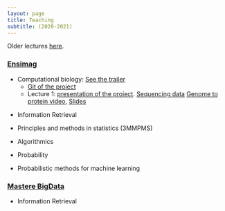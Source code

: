 ```yaml
---
layout: page
title: Teaching
subtitle: (2020-2021)
---
```



Older lectures [here](pastteaching.md).

### [Ensimag](http://ensimag.grenoble-inp.fr/en)

* Computational biology: [See the trailer](teaching/protein-structure-prediction/salmonella_outbreak.mp4)
	* [Git of the project](https://gitlab.ensimag.fr/galiezc/protein-structure-prediction/)
	* Lecture 1: [presentation of the project](teaching/protein-structure-prediction/session1.html).  [Sequencing data](teaching/protein-structure-prediction/sequences.md) [Genome to protein video](teaching/protein-structure-prediction/seqToProt.webm), [Slides](teaching/protein-structure-prediction/ctd1.pdf)


<!--
	* Lecture 2: No slides.
	* Lecture 3: [Slides](teaching/protein-structure-prediction/ctd4.pdf)

-->

* Information Retrieval

<!--

	* [Hands-on git](https://gitlab.ensimag.fr/galiezc/hands-on-ir)
	* Lecture 1 and 2: [Slides](teaching/accesInfo/ctd1-IR.pdf)
	* Lecture 3: [Slides](teaching/accesInfo/ctd3-IR.pdf)
-->

* Principles and methods in statistics (3MMPMS)

* Algorithmics

* Probability

* Probabilistic methods for machine learning

<!--
* Information Retrieval
	* [Lecture 1](teaching/accesInfo/ctd1-IR.pdf)
	* [Lecture 2](teaching/accesInfo/ctd2-IR.pdf)
		* [Hands-on git](https://gitlab.ensimag.fr/galiezc/wikisearchengineproject)
		* [Video topics structure](teaching/accesInfo/Topic_model_scheme.webm)
	* [Lecture 3](teaching/accesInfo/ctd3-IR.pdf)
	* [Lecture 4](teaching/accesInfo/ctd4-IR.pdf)

* Introduction to artificial intelligence [Slides](teaching/ai/slides.pdf)



* Applications of data science and artificial intelligence (4MMASDIA): case study in metagenomics and medicine.
   * [Lecture 1](teaching/asdia/ctd1/slides-ctd1.pdf): Introduction to case studies of the lecture series, curse of dimensionality, regularization. [Assignment](teaching/asdia/ctd1/quote.tar).
   * [Lecture 2](teaching/asdia/ctd2/slides-ctd2.pdf): Lasso regularization, logistic regression. [Assignment](teaching/asdia/ctd2/quote2.zip).
   * [Lecture 3](teaching/asdia/ctd3/slides-ctd3.pdf): [hands-on](teaching/asdia/ctd3/ibd.zip) predicting Inflammatory Bowel Disease from gut microbiome structure and its [data](teaching/asdia/ctd3/ibdStart.zip).
   * [Lecture 4](teaching/asdia/ctd4/slides-ctd4.pdf): Redundant and imbalanced datasets, [Assignment (optional)](teaching/asdia/ctd4/quote4.zip).

-->

<!--* Programming with Python (3MMBPI)
* Machine learning [semester project](https://ensiwiki.ensimag.fr/index.php?title=Projet_de_sp%C3%A9cialit%C3%A9_-_Pr%C3%A9diction_d%27avalanches) (in French, restricted access) for avalanche prediction
* Applications of data science and artificial intelligence (4MMASDIA): case study in metagenomics and medicine.
   * [Lecture 1](teaching/asdia/ctd1/intro-ai-appl-ctd1.pdf): Introduction to case studies of the lecture series, curse of dimensionality, regularization.
   * [Lecture 2](teaching/asdia/ctd2/intro-ai-appl-ctd2.pdf): Regularization, experimental evidence of the curse of dimensionality, logitic regression.
   * [Lecture 3](teaching/asdia/ctd3/intro-ai-appl-ctd3.pdf): [hands-on](teaching/asdia/ctd3/ibd.zip) predicting Inflammatory Bowel Disease from gut microbiome structure and its [data](teaching/asdia/ctd3/ibdStart.zip).
   * [Lecture 4](teaching/asdia/ctd4/intro-ai-appl-ctd4.pdf): Imbalanced datasets
* Algorithmics (3MMALGO)
-->


### [Mastere BigData](http://ensimag.grenoble-inp.fr/masters-mastere-specialise/big-data-analyse-management-et-valorisation-responsable-584683.kjsp)

*  Information Retrieval

<!--
	* [Lecture 1](teaching/mastereBigData/ir/ctd1/ctd1-IR.pdf)
		* Documents for tutorials: [Tokenization](teaching/mastereBigData/ir/ctd1/USPatentExtract.pdf)
	* [Lecture 2](teaching/mastereBigData/ir/ctd2/ctd2-IR.pdf)
		* (Optional) documents for tutorials: [Polysemy resolution](teaching/mastereBigData/ir/ctd2/categorySpecificLatentSemanticsPruned.pdf),[tf-idf map-reduce](teaching/mastereBigData/ir/ctd2/tf-idf-map-reduce.pdf)
	* Lecture 3 (no slides)
		* Hands-on session 
[syllabus](https://github.com/ClovisG/WikiSearchEngine/raw/master/doc/tpWikiSearchEngine.pdf) 
	* [Lecture 4](teaching/mastereBigData/ir/ctd4/ctd4-IR.pdf)

*
[Lecture 2](teaching/mastereBigData/ir/ctd2/ctd2-IR.pdf)

   * [Hands-on session](https://github.com/ClovisG/WikiSearchEngine/raw/master/doc/tpWikiSearchEngine.pdf) and its [bigger dataset](https://wetransfer.com/downloads/508fd41429c99e8f064a12dd14157d1020181106173657/eca7d0702f9ae4f2952b2a3c10ab49da20181106173657/ef3671) (temporary link)
   * [Lecture 4](teaching/mastereBigData/ir/ctd4/ctd4-IR.pdf)
-->
